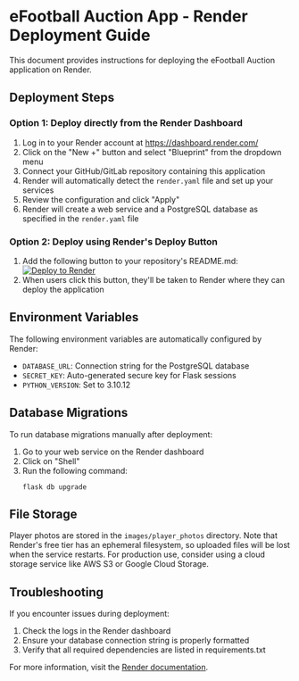 # eFootball Auction App - Render Deployment Guide

This document provides instructions for deploying the eFootball Auction application on Render.

## Deployment Steps

### Option 1: Deploy directly from the Render Dashboard

1. Log in to your Render account at https://dashboard.render.com/
2. Click on the "New +" button and select "Blueprint" from the dropdown menu
3. Connect your GitHub/GitLab repository containing this application
4. Render will automatically detect the `render.yaml` file and set up your services
5. Review the configuration and click "Apply"
6. Render will create a web service and a PostgreSQL database as specified in the `render.yaml` file

### Option 2: Deploy using Render's Deploy Button

1. Add the following button to your repository's README.md:
   [![Deploy to Render](https://render.com/images/deploy-to-render-button.svg)](https://render.com/deploy)
2. When users click this button, they'll be taken to Render where they can deploy the application

## Environment Variables

The following environment variables are automatically configured by Render:

- `DATABASE_URL`: Connection string for the PostgreSQL database
- `SECRET_KEY`: Auto-generated secure key for Flask sessions
- `PYTHON_VERSION`: Set to 3.10.12

## Database Migrations

To run database migrations manually after deployment:

1. Go to your web service on the Render dashboard
2. Click on "Shell"
3. Run the following command:
   ```
   flask db upgrade
   ```

## File Storage

Player photos are stored in the `images/player_photos` directory. Note that Render's free tier has an ephemeral filesystem, so uploaded files will be lost when the service restarts. For production use, consider using a cloud storage service like AWS S3 or Google Cloud Storage.

## Troubleshooting

If you encounter issues during deployment:

1. Check the logs in the Render dashboard
2. Ensure your database connection string is properly formatted
3. Verify that all required dependencies are listed in requirements.txt

For more information, visit the [Render documentation](https://render.com/docs).
